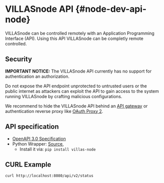 # VILLASnode API {#node-dev-api-node}

VILLASnode can be controlled remotely with an Application Programming Interface (API).
Using this API VILLASnode can be completly remote controlled.

## Security

**IMPORTANT NOTICE:** The VILLASnode API currently has no support for authentication an authorization.

Do not expose the API endpoint unprotected to untrusted users or the public internet as attackers can exploit the API to gain access to the system running VILLASnode by crafting malicious configurations.

We recommend to hide the VILLASnode API behind an [API gateway](https://www.nginx.com/learn/api-gateway/) or authentication reverse proxy like [OAuth Proxy 2](https://oauth2-proxy.github.io/oauth2-proxy/).

## API specification

- [OpenAPI 3.0 Specification](https://git.rwth-aachen.de/acs/public/villas/node/-/blob/master/doc/openapi.yaml)
- Python Wrapper: [Source](https://git.rwth-aachen.de/acs/public/villas/node/-/tree/master/python), 
   - Install it via: `pip install villas-node`

## CURL Example

```
curl http://localhost:8080/api/v2/status
```
